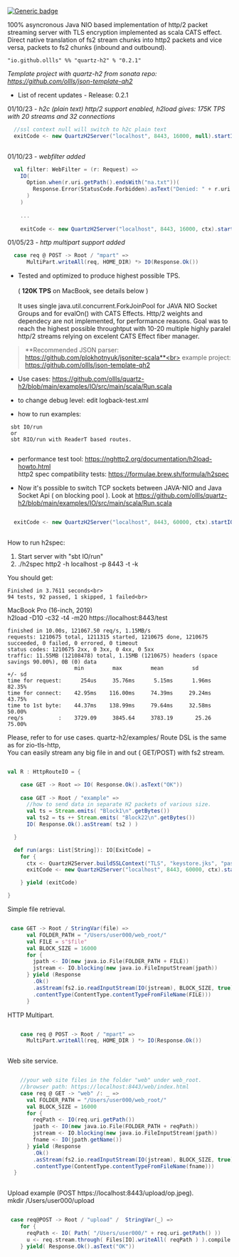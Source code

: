 
[![Generic badge](https://img.shields.io/badge/quartz--h2-v0.2.1-blue)](https://repo1.maven.org/maven2/io/github/ollls/quartz-h2_3/0.2.1)

100% asyncronous Java NIO based implementation of http/2 packet streaming server with TLS encryption implemented as scala CATS effect.
Direct native translation of fs2 stream chunks into http2 packets and vice versa, packets to fs2 chunks (inbound and outbound).<br>

```
"io.github.ollls" %% "quartz-h2" % "0.2.1"
```
*Template project with quartz-h2 from sonata repo: https://github.com/ollls/json-template-qh2*


* List of recent updates - Release: 0.2.1

01/10/23 - *h2c (plain text) http/2 support enabled, h2load gives: 175K TPS with 20 streams and 32 connections*
```scala
  //ssl context null will switch to h2c plain text
  exitCode <- new QuartzH2Server("localhost", 8443, 16000, null).startIO(R, filter, sync = false)
  
```

01/10/23 - *webfilter added*

```scala
  val filter: WebFilter = (r: Request) =>
    IO(
      Option.when(r.uri.getPath().endsWith("na.txt"))(
        Response.Error(StatusCode.Forbidden).asText("Denied: " + r.uri.getPath())
      )
    )
    
    ...
    
    exitCode <- new QuartzH2Server("localhost", 8443, 16000, ctx).startIO(R, filter, sync = false)
```

01/05/23 - *http multipart support added*

```scala
  case req @ POST -> Root / "mpart" =>
      MultiPart.writeAll(req, HOME_DIR) *> IO(Response.Ok())
```


* Tested and optimized to produce highest possible TPS. <br><br>( **120K TPS** on MacBook, see details below )<br><br>
It uses single java.util.concurrent.ForkJoinPool for JAVA NIO Socket Groups and for evalOn() with CATS Effects.
Http/2 weights and dependecy are not implemented, for performance reasons. 
Goal was to reach the highest possible throughtput with 10-20 multiple highly paralel http/2 streams relying on excelent CATS Effect fiber manager.

>**Recommended JSON parser: https://github.com/plokhotnyuk/jsoniter-scala**<br>
example project: https://github.com/ollls/json-template-qh2<br>

 * Use cases:
 https://github.com/ollls/quartz-h2/blob/main/examples/IO/src/main/scala/Run.scala
 
 * to change debug level: edit logback-test.xml<br>
 
 * how to run examples:<br>

```
 sbt IO/run
 or
 sbt RIO/run with ReaderT based routes.
 
 ```


* performance test tool:
https://nghttp2.org/documentation/h2load-howto.html<br>
http2 spec compatibility tests:
https://formulae.brew.sh/formula/h2spec

* Now it's possible to switch TCP sockets between JAVA-NIO and Java Socket Api ( on blocking pool ).
Look at https://github.com/ollls/quartz-h2/blob/main/examples/IO/src/main/scala/Run.scala

```scala

  exitCode <- new QuartzH2Server("localhost", 8443, 60000, ctx).startIO( R, sync = false)
  
```


How to run h2spec:

1. Start server with "sbt IO/run"<br>
2. ./h2spec http2 -h localhost -p 8443 -t -k<br>

You should get:<br>
```
Finished in 3.7611 seconds<br>
94 tests, 92 passed, 1 skipped, 1 failed<br>
```

MacBook Pro (16-inch, 2019)<br>
h2load  -D10 -c32 -t4 -m20 https://localhost:8443/test

```
finished in 10.00s, 121067.50 req/s, 1.15MB/s
requests: 1210675 total, 1211315 started, 1210675 done, 1210675 succeeded, 0 failed, 0 errored, 0 timeout
status codes: 1210675 2xx, 0 3xx, 0 4xx, 0 5xx
traffic: 11.55MB (12108478) total, 1.15MB (1210675) headers (space savings 90.00%), 0B (0) data
                     min         max         mean         sd        +/- sd
time for request:      254us     35.76ms      5.15ms      1.96ms    82.35%
time for connect:    42.95ms    116.00ms     74.39ms     29.24ms    43.75%
time to 1st byte:    44.37ms    138.99ms     79.64ms     32.58ms    50.00%
req/s           :    3729.09     3845.64     3783.19       25.26    75.00%
```

Please, refer to for use cases.
quartz-h2/examples/
Route DSL is the same as for zio-tls-http, <br>
You can easily stream any big file in and out ( GET/POST) with fs2 stream. 

```scala

val R : HttpRouteIO = { 

    case GET -> Root => IO( Response.Ok().asText("OK")) 
    
    case GET -> Root / "example" =>
      //how to send data in separate H2 packets of various size. 
      val ts = Stream.emits( "Block1\n".getBytes())
      val ts2 = ts ++ Stream.emits( "Block22\n".getBytes())
      IO( Response.Ok().asStream( ts2 ) )

  }

  def run(args: List[String]): IO[ExitCode] =
    for {
      ctx <- QuartzH2Server.buildSSLContext("TLS", "keystore.jks", "password")
      exitCode <- new QuartzH2Server("localhost", 8443, 60000, ctx).startIO( R )

    } yield (exitCode)

}
```


Simple file retrieval.

```scala

 case GET -> Root / StringVar(file) =>
      val FOLDER_PATH = "/Users/user000/web_root/"
      val FILE = s"$file"
      val BLOCK_SIZE = 16000
      for {
        jpath <- IO(new java.io.File(FOLDER_PATH + FILE))
        jstream <- IO.blocking(new java.io.FileInputStream(jpath))
      } yield (Response
        .Ok()
        .asStream(fs2.io.readInputStream(IO(jstream), BLOCK_SIZE, true))
        .contentType(ContentType.contentTypeFromFileName(FILE)))
      } 

```

HTTP Multipart.

```scala

    case req @ POST -> Root / "mpart" =>
      MultiPart.writeAll(req, HOME_DIR ) *> IO(Response.Ok())
      
```

Web site service.

```scala

    //your web site files in the folder "web" under web_root.    
    //browser path: https://localhost:8443/web/index.html
    case req @ GET -> "web" /: _ =>
      val FOLDER_PATH = "/Users/user000/web_root/"
      val BLOCK_SIZE = 16000
      for {
        reqPath <- IO(req.uri.getPath())
        jpath <- IO(new java.io.File(FOLDER_PATH + reqPath))
        jstream <- IO.blocking(new java.io.FileInputStream(jpath))
        fname <- IO(jpath.getName())
      } yield (Response
        .Ok()
        .asStream(fs2.io.readInputStream(IO(jstream), BLOCK_SIZE, true))
        .contentType(ContentType.contentTypeFromFileName(fname)))
  }
  
  ```
  
  Upload example (POST https://localhost:8443/upload/op.jpeg).<br>
  mkdir /Users/user000/upload
  
  ```scala
  
   case req@POST -> Root / "upload" /  StringVar(_) => 
      for {
        reqPath <- IO( Path( "/Users/user000/" + req.uri.getPath() ))
        u <- req.stream.through( Files[IO].writeAll( reqPath ) ).compile.drain
      } yield( Response.Ok().asText("OK"))

  ```



